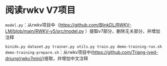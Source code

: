 # 阅读rwkv V7项目

`model.py`：从rwkv项目中（https://github.com/BlinkDL/RWKV-LM/blob/main/RWKV-v5/src/model.py ）提取v7部分，删除无关部分，并增加注释

`binidx.py dataset.py trainer.py utils.py train.py demo-training-run.sh demo-training-prepare.sh`：从rwkv项目中(https://github.com/Triang-jyed-driung/rwkv7mini/)提取，并增加中文注释